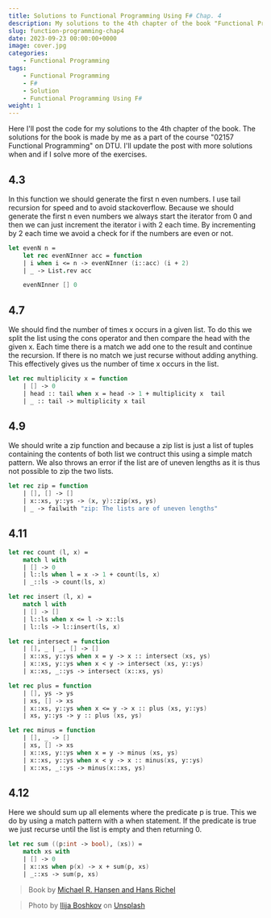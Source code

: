 ```yaml
---
title: Solutions to Functional Programming Using F# Chap. 4
description: My solutions to the 4th chapter of the book "Functional Programming Using F# by Michael R. Hansen and Hans Rischel"
slug: function-programming-chap4
date: 2023-09-23 00:00:00+0000
image: cover.jpg
categories:
    - Functional Programming
tags:
    - Functional Programming
    - F#
    - Solution
    - Functional Programming Using F#
weight: 1
---
```


Here I'll post the code for my solutions to the 4th chapter of the book. The solutions for the book is made by me as a part of the course "02157 Functional Programming" on DTU. I'll update the post with more solutions when and if I solve more of the exercises.

## 4.3

In this function we should generate the first n even numbers. I use tail recursion for speed and to avoid stackoverflow. Because we should generate the first n even numbers we always start the iterator from 0 and then we can just increment the iterator i with 2 each time. By incrementing by 2 each time we avoid a check for if the numbers are even or not.

```fsharp
let evenN n =
    let rec evenNInner acc = function
    | i when i <= n -> evenNInner (i::acc) (i + 2) 
    | _ -> List.rev acc

    evenNInner [] 0 
```

## 4.7

We should find the number of times x occurs in a given list. To do this we split the list using the cons operator and then compare the head with the given x. Each time there is a match we add one to the result and continue the recursion. If there is no match we just recurse without adding anything. This effectively gives us the number of time x occurs in the list.

```fsharp
let rec multiplicity x = function
    | [] -> 0
    | head :: tail when x = head -> 1 + multiplicity x  tail
    | _ :: tail -> multiplicity x tail 
```

## 4.9

We should write a zip function and because a zip list is just a list of tuples containing the contents of both list we contruct this using a simple match pattern. We also throws an error if the list are of uneven lengths as it is thus not possible to zip the two lists.

```fsharp
let rec zip = function
    | [], [] -> []
    | x::xs, y::ys -> (x, y)::zip(xs, ys)
    | _ -> failwith "zip: The lists are of uneven lengths"
```

## 4.11

```fsharp
let rec count (l, x) =
    match l with
    | [] -> 0
    | l::ls when l = x -> 1 + count(ls, x)
    | _::ls -> count(ls, x)

let rec insert (l, x) =
    match l with 
    | [] -> []
    | l::ls when x <= l -> x::ls
    | l::ls -> l::insert(ls, x)

let rec intersect = function
    | [], _ | _, [] -> []
    | x::xs, y::ys when x = y -> x :: intersect (xs, ys)
    | x::xs, y::ys when x < y -> intersect (xs, y::ys)
    | x::xs, _::ys -> intersect (x::xs, ys)

let rec plus = function
    | [], ys -> ys
    | xs, [] -> xs
    | x::xs, y::ys when x <= y -> x :: plus (xs, y::ys)
    | xs, y::ys -> y :: plus (xs, ys)

let rec minus = function
    | [], _ -> []
    | xs, [] -> xs 
    | x::xs, y::ys when x = y -> minus (xs, ys)
    | x::xs, y::ys when x < y -> x :: minus(xs, y::ys)
    | x::xs, _::ys -> minus(x::xs, ys)
```

## 4.12

Here we should sum up all elements where the predicate p is true. This we do by using a match pattern with a when statement. If the predicate is true we just recurse until the list is empty and then returning 0.

```fsharp
let rec sum ((p:int -> bool), (xs)) =
    match xs with
    | [] -> 0
    | x::xs when p(x) -> x + sum(p, xs)
    | _::xs -> sum(p, xs)
```

 > Book by [Michael R. Hansen and Hans Richel](https://www.cambridge.org/us/universitypress/subjects/computer-science/programming-languages-and-applied-logic/functional-programming-using-f?format=HB&isbn=9781107019027)
 
 > Photo by [Ilija Boshkov](https://unsplash.com/@boshkov?utm_source=unsplash&utm_medium=referral&utm_content=creditCopyText) on [Unsplash](https://unsplash.com/photos/0nI1DczRQAM?utm_source=unsplash&utm_medium=referral&utm_content=creditCopyText)
  